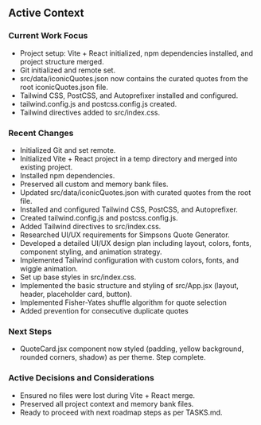 ## Active Context

### Current Work Focus
- Project setup: Vite + React initialized, npm dependencies installed, and project structure merged.
- Git initialized and remote set.
- src/data/iconicQuotes.json now contains the curated quotes from the root iconicQuotes.json file.
- Tailwind CSS, PostCSS, and Autoprefixer installed and configured.
- tailwind.config.js and postcss.config.js created.
- Tailwind directives added to src/index.css.

### Recent Changes
- Initialized Git and set remote.
- Initialized Vite + React project in a temp directory and merged into existing project.
- Installed npm dependencies.
- Preserved all custom and memory bank files.
- Updated src/data/iconicQuotes.json with curated quotes from the root file.
- Installed and configured Tailwind CSS, PostCSS, and Autoprefixer.
- Created tailwind.config.js and postcss.config.js.
- Added Tailwind directives to src/index.css.
- Researched UI/UX requirements for Simpsons Quote Generator.
- Developed a detailed UI/UX design plan including layout, colors, fonts, component styling, and animation strategy.
- Implemented Tailwind configuration with custom colors, fonts, and wiggle animation.
- Set up base styles in src/index.css.
- Implemented the basic structure and styling of src/App.jsx (layout, header, placeholder card, button).
- Implemented Fisher-Yates shuffle algorithm for quote selection
- Added prevention for consecutive duplicate quotes

### Next Steps
- QuoteCard.jsx component now styled (padding, yellow background, rounded corners, shadow) as per theme. Step complete.

### Active Decisions and Considerations
- Ensured no files were lost during Vite + React merge.
- Preserved all project context and memory bank files.
- Ready to proceed with next roadmap steps as per TASKS.md.
